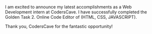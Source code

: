 I am excited to announce my latest accomplishments as a Web Development intern at CodersCave.
I have successfully completed the Golden Task 2. Online Code Editor of (HTML, CSS, JAVASCRIPT).

Thank you, CodersCave for the fantastic opportunity!
